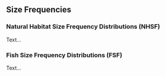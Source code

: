 ## Size Frequencies

### Natural Habitat Size Frequency Distributions (NHSF)

Text...

### Fish Size Frequency Distributions (FSF)

Text...



